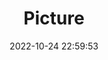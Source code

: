 ---
weight: 1
images:
- /images/edited/4.jpeg
title: Picture
date: 2022-10-24 22:59:53
tags: [luminar neo,work]
---